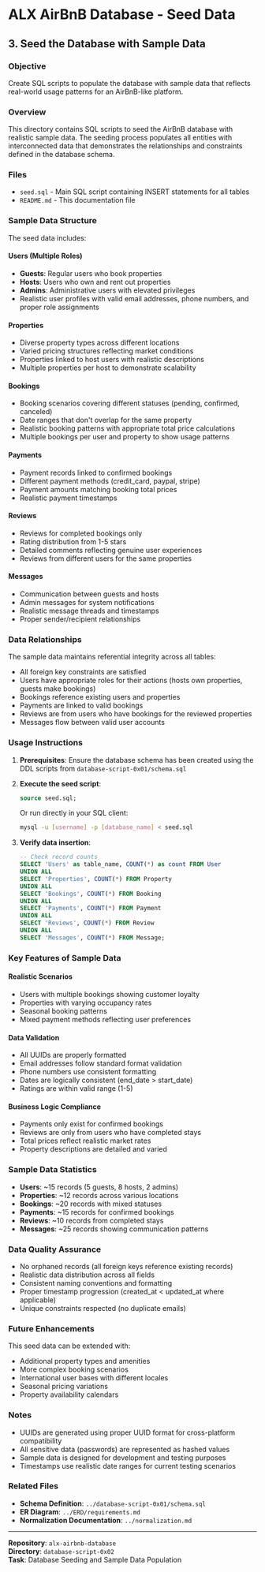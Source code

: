 # ALX AirBnB Database - Seed Data

## 3. Seed the Database with Sample Data

### Objective
Create SQL scripts to populate the database with sample data that reflects real-world usage patterns for an AirBnB-like platform.

### Overview
This directory contains SQL scripts to seed the AirBnB database with realistic sample data. The seeding process populates all entities with interconnected data that demonstrates the relationships and constraints defined in the database schema.

### Files
- `seed.sql` - Main SQL script containing INSERT statements for all tables
- `README.md` - This documentation file

### Sample Data Structure

The seed data includes:

#### Users (Multiple Roles)
- **Guests**: Regular users who book properties
- **Hosts**: Users who own and rent out properties
- **Admins**: Administrative users with elevated privileges
- Realistic user profiles with valid email addresses, phone numbers, and proper role assignments

#### Properties
- Diverse property types across different locations
- Varied pricing structures reflecting market conditions
- Properties linked to host users with realistic descriptions
- Multiple properties per host to demonstrate scalability

#### Bookings
- Booking scenarios covering different statuses (pending, confirmed, canceled)
- Date ranges that don't overlap for the same property
- Realistic booking patterns with appropriate total price calculations
- Multiple bookings per user and property to show usage patterns

#### Payments
- Payment records linked to confirmed bookings
- Different payment methods (credit_card, paypal, stripe)
- Payment amounts matching booking total prices
- Realistic payment timestamps

#### Reviews
- Reviews for completed bookings only
- Rating distribution from 1-5 stars
- Detailed comments reflecting genuine user experiences
- Reviews from different users for the same properties

#### Messages
- Communication between guests and hosts
- Admin messages for system notifications
- Realistic message threads and timestamps
- Proper sender/recipient relationships

### Data Relationships
The sample data maintains referential integrity across all tables:
- All foreign key constraints are satisfied
- Users have appropriate roles for their actions (hosts own properties, guests make bookings)
- Bookings reference existing users and properties
- Payments are linked to valid bookings
- Reviews are from users who have bookings for the reviewed properties
- Messages flow between valid user accounts

### Usage Instructions

1. **Prerequisites**: Ensure the database schema has been created using the DDL scripts from `database-script-0x01/schema.sql`

2. **Execute the seed script**:
   ```sql
   source seed.sql;
   ```
   Or run directly in your SQL client:
   ```bash
   mysql -u [username] -p [database_name] < seed.sql
   ```

3. **Verify data insertion**:
   ```sql
   -- Check record counts
   SELECT 'Users' as table_name, COUNT(*) as count FROM User
   UNION ALL
   SELECT 'Properties', COUNT(*) FROM Property
   UNION ALL
   SELECT 'Bookings', COUNT(*) FROM Booking
   UNION ALL
   SELECT 'Payments', COUNT(*) FROM Payment
   UNION ALL
   SELECT 'Reviews', COUNT(*) FROM Review
   UNION ALL
   SELECT 'Messages', COUNT(*) FROM Message;
   ```

### Key Features of Sample Data

#### Realistic Scenarios
- Users with multiple bookings showing customer loyalty
- Properties with varying occupancy rates
- Seasonal booking patterns
- Mixed payment methods reflecting user preferences

#### Data Validation
- All UUIDs are properly formatted
- Email addresses follow standard format validation
- Phone numbers use consistent formatting
- Dates are logically consistent (end_date > start_date)
- Ratings are within valid range (1-5)

#### Business Logic Compliance
- Payments only exist for confirmed bookings
- Reviews are only from users who have completed stays
- Total prices reflect realistic market rates
- Property descriptions are detailed and varied

### Sample Data Statistics
- **Users**: ~15 records (5 guests, 8 hosts, 2 admins)
- **Properties**: ~12 records across various locations
- **Bookings**: ~20 records with mixed statuses
- **Payments**: ~15 records for confirmed bookings
- **Reviews**: ~10 records from completed stays
- **Messages**: ~25 records showing communication patterns

### Data Quality Assurance
- No orphaned records (all foreign keys reference existing records)
- Realistic data distribution across all fields
- Consistent naming conventions and formatting
- Proper timestamp progression (created_at < updated_at where applicable)
- Unique constraints respected (no duplicate emails)

### Future Enhancements
This seed data can be extended with:
- Additional property types and amenities
- More complex booking scenarios
- International user bases with different locales
- Seasonal pricing variations
- Property availability calendars

### Notes
- UUIDs are generated using proper UUID format for cross-platform compatibility
- All sensitive data (passwords) are represented as hashed values
- Sample data is designed for development and testing purposes
- Timestamps use realistic date ranges for current testing scenarios

### Related Files
- **Schema Definition**: `../database-script-0x01/schema.sql`
- **ER Diagram**: `../ERD/requirements.md`
- **Normalization Documentation**: `../normalization.md`

---

**Repository**: `alx-airbnb-database`  
**Directory**: `database-script-0x02`  
**Task**: Database Seeding and Sample Data Population
